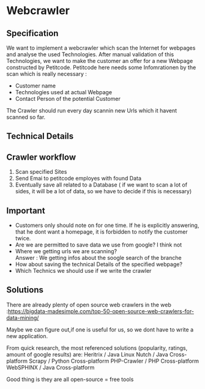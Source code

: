 <!-- TITLE: Webcrawler -->
<!-- SUBTITLE: A quick summary of Webcrawler Project -->

# Webcrawler

## Specification

We want to implement a webcrawler which scan the Internet for webpages and analyse the used Technologies. After manual validation of this Technologies, we want to make the customer an offer for a new Webpage constructed by Petitcode.
Petitcode here needs some Infomrationen by the scan which is really necessary :

- Customer name
- Technologies used at actual Webpage
- Contact Person of the potential Customer

The Crawler should run every day scannin new Urls which it havent scanned so far.


## Technical Details


## Crawler workflow 
1. Scan specified Sites
2. Send Emai to petitcode employes with found Data
3. Eventually save all related to a Database ( if we want to scan a lot of sides, it will be a lot of data, so we have to decide if this is necessary) 
## Important
* Customers only should note on for one time. If he is explicitly answering, that he dont want a homepage, it is forbidden to notify the customer twice.
* Are we are permitted to save data we use from google? I think not
* Where we getting urls we are scanning?   
	Answer : We getting infos about the soogle search of the branche
* How about saving the technical Details of the specified webpage?	
* Which Technics we should use if we write the crawler

## Solutions

There are already plenty of open source web crawlers in the web :https://bigdata-madesimple.com/top-50-open-source-web-crawlers-for-data-mining/

Maybe we can figure out,if one is useful for us, so we dont have to write a new application.

From quick research, the most referenced solutions (popularity, ratings, amount of google results) are:
Heritrix /	Java	Linux
Nutch	/ Java	Cross-platform
Scrapy /	Python	Cross-platform
PHP-Crawler	/ PHP	Cross-platform
WebSPHINX	/ Java	Cross-platform

Good thing is they are all open-source = free tools